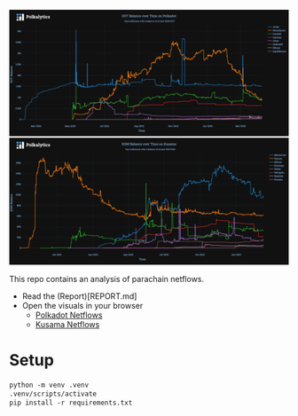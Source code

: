 ![Polkadot](data/out/2023-03_-_Polkadot_Netflows.png)
![Kusama](data/out/2023-03_-_Kusama_Netflows.png)

This repo contains an analysis of parachain netflows.
- Read the (Report)[REPORT.md]
- Open the visuals in your browser
  - [Polkadot Netflows](data/out/Polkadot.html)
  - [Kusama Netflows](data/out/Kusama.html)

# Setup
```
python -m venv .venv
.venv/scripts/activate
pip install -r requirements.txt
```
